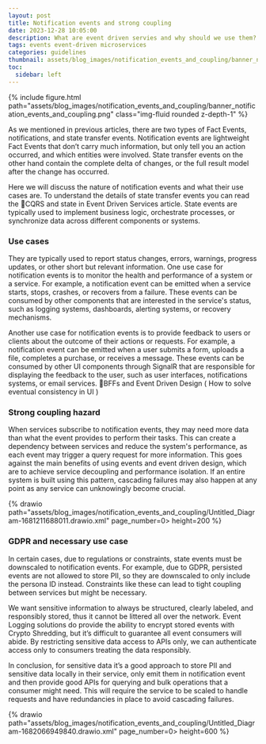 ```yaml
---
layout: post
title: Notification events and strong coupling
date: 2023-12-28 10:05:00
description: What are event driven servies and why should we use them?
tags: events event-driven microservices
categories: guidelines
thumbnail: assets/blog_images/notification_events_and_coupling/banner_notification_events_and_coupling.png
toc:
  sidebar: left
---
```


{% include figure.html path="assets/blog_images/notification_events_and_coupling/banner_notification_events_and_coupling.png" class="img-fluid rounded z-depth-1" %}

As we mentioned in previous articles, there are two types of Fact Events, notifications, and state transfer events. Notification events are lightweight Fact Events that don’t carry much information, but only tell you an action occurred, and which entities were involved. State transfer events on the other hand contain the complete delta of changes, or the full result model after the change has occurred. 

Here we will discuss the nature of notification events and what their use cases are. To understand the details of state transfer events you can read the :flags:CQRS and state in Event Driven Services article. State events are typically used to implement business logic, orchestrate processes, or synchronize data across different components or systems.

### Use cases
They are typically used to report status changes, errors, warnings, progress updates, or other short but relevant information.  One use case for notification events is to monitor the health and performance of a system or a service. For example, a notification event can be emitted when a service starts, stops, crashes, or recovers from a failure. These events can be consumed by other components that are interested in the service's status, such as logging systems, dashboards, alerting systems, or recovery mechanisms.

Another use case for notification events is to provide feedback to users or clients about the outcome of their actions or requests. For example, a notification event can be emitted when a user submits a form, uploads a file, completes a purchase, or receives a message. These events can be consumed by other UI components through SignalR that are responsible for displaying the feedback to the user, such as user interfaces, notifications systems, or email services. :satellite:BFFs and Event Driven Design ( How to solve eventual consistency in UI )

### Strong coupling hazard
When services subscribe to notification events, they may need more data than what the event provides to perform their tasks. This can create a dependency between services and reduce the system's performance, as each event may trigger a query request for more information. This goes against the main benefits of using events and event driven design, which are to achieve service decoupling and performance isolation. If an entire system is built using this pattern, cascading failures may also happen at any point as any service can unknowingly become crucial.

{% drawio path="assets/blog_images/notification_events_and_coupling/Untitled_Diagram-1681211688011.drawio.xml" page_number=0> height=200 %}

### GDPR and necessary use case
In certain cases, due to regulations or constraints, state events must be downscaled to notification events. For example, due to GDPR, persisted events are not allowed to store PII, so they are downscaled to only include the persona ID instead. Constraints like these can lead to tight coupling between services but might be necessary.

We want sensitive information to always be structured, clearly labeled, and responsibly stored, thus it cannot be littered all over the network. Event Logging solutions do provide the ability to encrypt stored events with Crypto Shredding, but it’s difficult to guarantee all event consumers will abide. By restricting sensitive data access to APIs only, we can authenticate access only to consumers treating the data responsibly. 

In conclusion, for sensitive data it’s a good approach to store PII and sensitive data locally in their service, only emit them in notification event and then provide good APIs for querying and bulk operations that a consumer might need. This will require the service to be scaled to handle requests and have redundancies in place to avoid cascading failures.

{% drawio path="assets/blog_images/notification_events_and_coupling/Untitled_Diagram-1682066949840.drawio.xml" page_number=0> height=600 %}